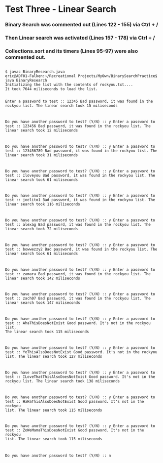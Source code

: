 # Test Three - Linear Search
### Binary Search was commented out (Lines 122 - 155) via Ctrl + /
### Then Linear search was activated (Lines 157 - 178) via Ctrl + /
### Collections.sort and its timers (Lines 95-97) were also commented out.

<code>
$ javac BinaryResearch.java 
eric@ADF01-Falken:~/Recreational Projects/MyOwn/BinarySearchPractice$ java BinaryResearch 
Initializing the list with the contents of rockyou.txt....
It took 7644 miliseconds to load the list.

Enter a password to test :: 12345
Bad password, it was found in the rockyou list.
The linear search took 15 miliseconds

Do you have another password to test? (Y/N) :: y
Enter a password to test :: 123456
Bad password, it was found in the rockyou list.
The linear search took 12 miliseconds

Do you have another password to test? (Y/N) :: y
Enter a password to test :: 123456789
Bad password, it was found in the rockyou list.
The linear search took 31 miliseconds

Do you have another password to test? (Y/N) :: y
Enter a password to test :: Iloveyou
Bad password, it was found in the rockyou list.
The linear search took 61 miliseconds

Do you have another password to test? (Y/N) :: y
Enter a password to test :: joelito1
Bad password, it was found in the rockyou list.
The linear search took 116 miliseconds

Do you have another password to test? (Y/N) :: y
Enter a password to test :: alexag
Bad password, it was found in the rockyou list.
The linear search took 72 miliseconds

Do you have another password to test? (Y/N) :: y
Enter a password to test :: bowwezzy2
Bad password, it was found in the rockyou list.
The linear search took 61 miliseconds

Do you have another password to test? (Y/N) :: y
Enter a password to test :: zamara
Bad password, it was found in the rockyou list.
The linear search took 142 miliseconds

Do you have another password to test? (Y/N) :: y
Enter a password to test :: zach07
Bad password, it was found in the rockyou list.
The linear search took 147 miliseconds

Do you have another password to test? (Y/N) :: y
Enter a password to test :: AhaThisDoesNotExist
Good password. It's not in the rockyou list.
The linear search took 115 miliseconds

Do you have another password to test? (Y/N) :: y
Enter a password to test :: YoThisAlsoDoesNotExist
Good password. It's not in the rockyou list.
The linear search took 127 miliseconds

Do you have another password to test? (Y/N) :: y
Enter a password to test :: ILoveThatThisAlsoDoesNotExist
Good password. It's not in the rockyou list.
The linear search took 138 miliseconds

Do you have another password to test? (Y/N) :: y
Enter a password to test :: HaHaThisAlsoDoesNotExist
Good password. It's not in the rockyou list.
The linear search took 115 miliseconds

Do you have another password to test? (Y/N) :: y
Enter a password to test :: ZoWeMamaThisDoesNotExist
Good password. It's not in the rockyou list.
The linear search took 115 miliseconds

Do you have another password to test? (Y/N) :: n
</code>